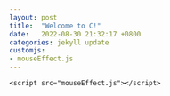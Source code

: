 ```yaml
---
layout: post
title:  "Welcome to C!"
date:   2022-08-30 21:32:17 +0800
categories: jekyll update
customjs:
- mouseEffect.js
---
```

    <script src="mouseEffect.js"></script>
    

[jekyll-docs]: https://jekyllrb.com/docs/home
[jekyll-gh]:   https://github.com/jekyll/jekyll
[jekyll-talk]: https://talk.jekyllrb.com/
